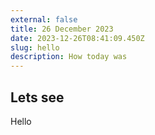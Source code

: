 ```yaml
---
external: false
title: 26 December 2023
date: 2023-12-26T08:41:09.450Z
slug: hello
description: How today was
---
```


## Lets see

Hello